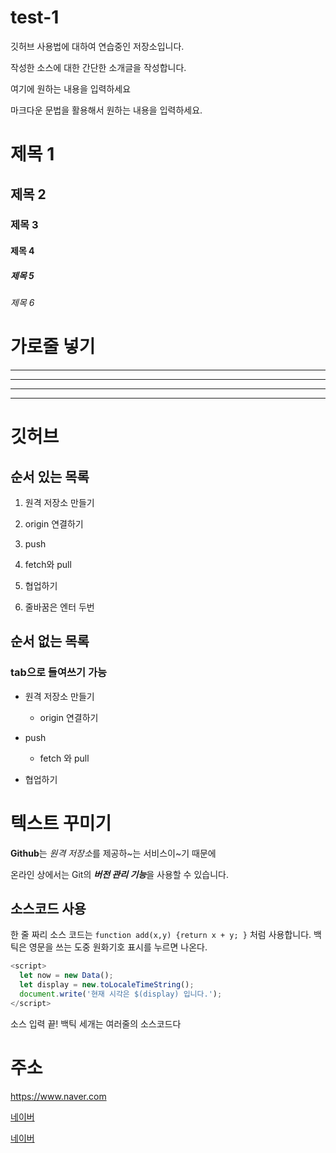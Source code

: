 # test-1
깃허브 사용법에 대하여 연습중인 저장소입니다. 

작성한 소스에 대한 간단한 소개글을 작성합니다.

여기에 원하는 내용을 입력하세요

마크다운 문법을 활용해서 원하는 내용을 입력하세요.



# 제목 1
## 제목 2
### 제목 3
#### 제목 4
##### 제목 5
###### 제목 6

# 가로줄 넣기
---
- - -
***
* * *

# 깃허브
## 순서 있는 목록

1. 원격 저장소 만들기

2. origin 연결하기

3. push

4. fetch와 pull

5. 협업하기

6. 줄바꿈은 엔터 두번

## 순서 없는 목록
### tab으로 들여쓰기 가능
- 원격 저장소 만들기

  - origin 연결하기

- push

  - fetch 와 pull

- 협업하기

# 텍스트 꾸미기

**Github**는 *원격 저장소*를 제공하~는 서비스이~기 때문에 

온라인 상에서는 Git의 ***버전 관리 기능***을 사용할 수 있습니다.

## 소스코드 사용

한 줄 짜리 소스 코드는 `function add(x,y) {return x + y; }` 처럼 사용합니다. 
백틱은 영문을 쓰는 도중 원화기호 표시를 누르면 나온다. 

```javascript
<script>
  let now = new Data();
  let display = new.toLocaleTimeString();
  document.write('현재 시각은 $(display) 입니다.');
</script>
```

소스 입력 끝!
백틱 세개는 여러줄의 소스코드다

# 주소
<https://www.naver.com>

[네이버](www.naver.com)

[네이버](www.naver.com, "네이버 메인 홈페이지로 이동합니다.")

